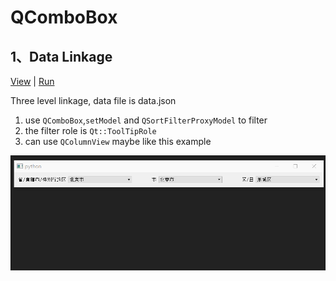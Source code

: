 # QComboBox

## 1、Data Linkage
[View](CityLinkage.py) | [Run](CityLinkage.py)

Three level linkage, data file is data.json

1. use `QComboBox`,`setModel` and `QSortFilterProxyModel` to filter
2. the filter role is `Qt::ToolTipRole`
3. can use `QColumnView` maybe like this example

![CityLinkage](ScreenShot/CityLinkage.gif)